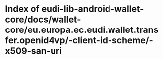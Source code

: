 # Index of eudi-lib-android-wallet-core/docs/wallet-core/eu.europa.ec.eudi.wallet.transfer.openid4vp/-client-id-scheme/-x509-san-uri
